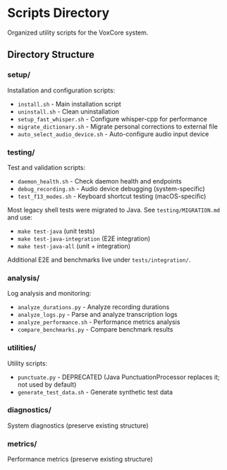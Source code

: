 # Scripts Directory

Organized utility scripts for the VoxCore system.

## Directory Structure

### setup/
Installation and configuration scripts:
- `install.sh` - Main installation script
- `uninstall.sh` - Clean uninstallation
- `setup_fast_whisper.sh` - Configure whisper-cpp for performance
- `migrate_dictionary.sh` - Migrate personal corrections to external file
- `auto_select_audio_device.sh` - Auto-configure audio input device

### testing/
Test and validation scripts:
- `daemon_health.sh` - Check daemon health and endpoints
- `debug_recording.sh` - Audio device debugging (system-specific)
- `test_f13_modes.sh` - Keyboard shortcut testing (macOS-specific)

Most legacy shell tests were migrated to Java. See `testing/MIGRATION.md` and use:
- `make test-java` (unit tests)
- `make test-java-integration` (E2E integration)
- `make test-java-all` (unit + integration)

Additional E2E and benchmarks live under `tests/integration/`.

### analysis/
Log analysis and monitoring:
- `analyze_durations.py` - Analyze recording durations
- `analyze_logs.py` - Parse and analyze transcription logs
- `analyze_performance.sh` - Performance metrics analysis
- `compare_benchmarks.py` - Compare benchmark results

### utilities/
Utility scripts:
- `punctuate.py` - DEPRECATED (Java PunctuationProcessor replaces it; not used by default)
- `generate_test_data.sh` - Generate synthetic test data

### diagnostics/
System diagnostics (preserve existing structure)

### metrics/
Performance metrics (preserve existing structure)
